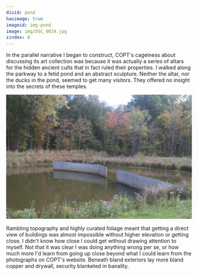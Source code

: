 ```yaml
---
divid: pond
hasimage: true
imageid: img-pond
image: img/DSC_0024.jpg
zindex: 0
---
```


In the parallel narrative I began to construct, COPT's cageiness about discussing its art collection was because it was actually a series of altars for the hidden ancient cults that in fact ruled their properties. I walked along the parkway to a fetid pond and an abstract sculpture. Neither the altar, nor the ducks in the pond, seemed to get many visitors. They offered no insight into the secrets of these temples. 

<img src="img/DSC_0020.jpg" />

Rambling topography and highly curated foliage meant that getting a direct view of buildings was almost impossible without higher elevation or getting close. I didn't know how close I could get without drawing attention to myself. Not that it was clear I was doing anything wrong per se, or how much more I'd learn from going up close beyond what I could learn from the photographs on COPT's website. Beneath bland exteriors lay more bland copper and drywall, security blanketed in banality. 